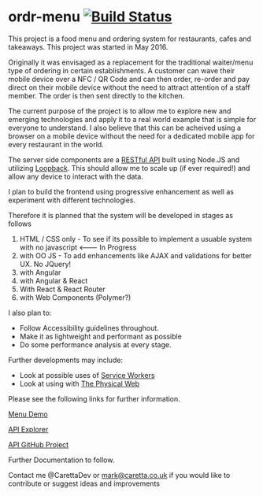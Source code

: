 # ordr-menu [![Build Status](https://build.caretta.co.uk/buildStatus/icon?job=ordr-menu)](https://build.caretta.co.uk/job/ordr-menu/)

This project is a food menu and ordering system for restaurants, cafes and takeaways. This project was started in May 2016.

Originally it was envisaged as a replacement for the traditional waiter/menu type of ordering in certain establishments.
A customer can wave their mobile device over a NFC / QR Code and can then order, re-order and pay direct on their mobile device without the need to attract attention of a staff member.
The order is then sent directly to the kitchen.

The current purpose of the project is to allow me to explore new and emerging technologies and apply it to a real world example that is simple for everyone to understand.
I also believe that this can be acheived using a browser on a mobile device without the need for a dedicated mobile app for every restaurant in the world.

The server side components are a [RESTful API](https://en.wikipedia.org/wiki/Representational_state_transfer) built using Node.JS and utilizing [Loopback](http://loopback.io/).
This should allow me to scale up (if ever required!) and allow any device to interact with the data.

I plan to build the frontend using progressive enhancement as well as experiment with different technologies.

Therefore it is planned that the system will be developed in stages as follows
1. HTML / CSS only - To see if its possible to implement a usuable system with no javascript  <--- In Progress
2. with OO JS - To add enhancements like AJAX and validations for better UX. No JQuery!
3. with Angular
4. with Angular & React
5. With React & React Router
6. with Web Components (Polymer?)

I also plan to:
- Follow Accessibility guidelines throughout. 
- Make it as lightweight and performant as possible 
- Do some performance analysis at every stage.


Further developments may include:
- Look at possible uses of [Service Workers](https://developer.mozilla.org/en-US/docs/Web/API/Service_Worker_API)
- Look at using with [The Physical Web](https://google.github.io/physical-web/)
 

Please see the following links for further information.

[Menu Demo](https://ordr.mobi)

[API Explorer](http://api.ordr.mobi/explorer/)

[API GitHub Project](https://github.com/CarettaLimited/ordr-menu-api)

Further Documentation to follow.

Contact me @CarettaDev or mark@caretta.co.uk if you would like to contribute or suggest ideas and improvements